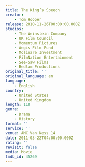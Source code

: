 ```yaml
---
title: The King’s Speech
creator:
    - Tom Hooper
release: 2010-11-26T00:00:00.000Z
studios:
    - The Weinstein Company
    - UK Film Council
    - Momentum Pictures
    - Aegis Film Fund
    - Molinare Investment
    - FilmNation Entertainment
    - See-Saw Films
    - Bedlam Productions
original_title: ''
original_language: en
language:
    - English
country:
    - United States
    - United Kingdom
length: 118
genre:
    - Drama
    - History
format: ''
service: ''
venue: AMC Van Ness 14
date: 2011-03-22T04:00:00.000Z
rating: ''
revisit: false
media: Movie
tmdb_id: 45269
---
```



